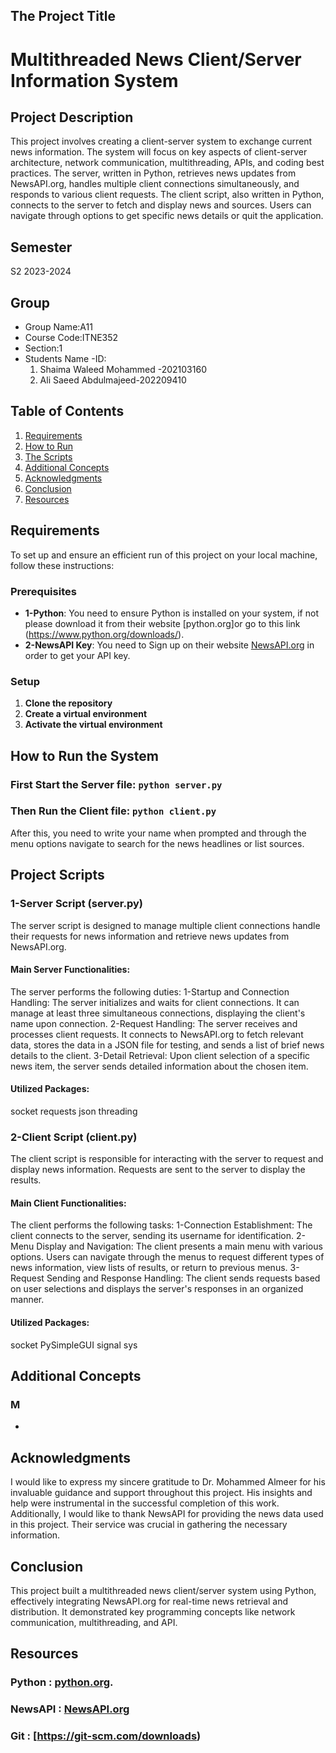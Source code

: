 ## The Project Title
# Multithreaded News Client/Server Information System

## Project Description
This project involves creating a client-server system to exchange current news information. The system will focus on key aspects of client-server architecture, network communication, multithreading, APIs, and coding best practices. The server, written in Python, retrieves news updates from NewsAPI.org, handles multiple client connections simultaneously, and responds to various client requests. The client script, also written in Python, connects to the server to fetch and display news and sources. Users can navigate through options to get specific news details or quit the application.

## Semester
S2 2023-2024

## Group
- Group Name:A11
- Course Code:ITNE352
- Section:1
- Students Name -ID: 
  1. Shaima Waleed Mohammed -202103160
  2. Ali Saeed Abdulmajeed-202209410

## Table of Contents
1. [Requirements](#Requirements)
2. [How to Run](#How-to-Run)
3. [The Scripts](#The-Scripts)
4. [Additional Concepts](#Additional-Concepts)
5. [Acknowledgments](#Acknowledgments)
6. [Conclusion](#Conclusion)
7. [Resources](#Resources)

## Requirements
To set up and ensure an efficient run of this project on your local machine, follow these instructions:

### Prerequisites
- **1-Python**: You need to ensure Python is installed on your system, if not please download it from their website [python.org]or go to this link (https://www.python.org/downloads/).
- **2-NewsAPI Key**: You need to Sign up on their website [NewsAPI.org](https://newsapi.org/) in order to get your API key.

### Setup
1. **Clone the repository**
2. **Create a virtual environment**
3. **Activate the virtual environment**

## How to Run the System
### First Start the Server file: `python server.py`
### Then Run the Client file: `python client.py `
After this, you need to write your name when prompted and through the menu options navigate to search for the news headlines or list sources.

## Project Scripts
### 1-Server Script (server.py)
The server script is designed to manage multiple client connections handle their requests for news information and retrieve news updates from NewsAPI.org.

#### Main Server Functionalities:
The server performs the following duties:
1-Startup and Connection Handling: The server initializes and waits for client connections. It can manage at least three simultaneous connections, displaying the client's name upon connection.
2-Request Handling: The server receives and processes client requests. It connects to NewsAPI.org to fetch relevant data, stores the data in a JSON file for testing, and sends a list of brief news details to the client.
3-Detail Retrieval: Upon client selection of a specific news item, the server sends detailed information about the chosen item.

#### Utilized Packages:
socket
requests
json
threading

### 2-Client Script (client.py)
The client script is responsible for interacting with the server to request and display news information. Requests are sent to the server to display the results.

#### Main Client Functionalities:
The client performs the following tasks:
1-Connection Establishment: The client connects to the server, sending its username for identification.
2-Menu Display and Navigation: The client presents a main menu with various options. Users can navigate through the menus to request different types of news information, view lists of results, or return to previous menus.
3-Request Sending and Response Handling: The client sends requests based on user selections and displays the server's responses in an organized manner.

#### Utilized Packages:
socket
PySimpleGUI
signal
sys

## Additional Concepts
### M
-

## Acknowledgments
I would like to express my sincere gratitude to Dr. Mohammed Almeer for his invaluable guidance and support throughout this project. His insights and help were instrumental in the successful completion of this work. Additionally, I would like to thank NewsAPI for providing the news data used in this project. Their service was crucial in gathering the necessary information.

## Conclusion
This project built a multithreaded news client/server system using Python, effectively integrating NewsAPI.org for real-time news retrieval and distribution. It demonstrated key programming concepts like network communication, multithreading, and API.

## Resources
### Python : [python.org](https://www.python.org/downloads/).
### NewsAPI : [NewsAPI.org](https://newsapi.org/)
### Git : [https://git-scm.com/downloads)
